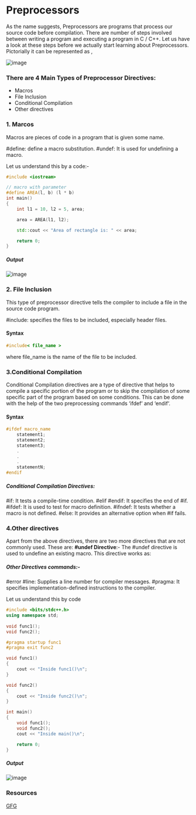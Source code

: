 # Preprocessors

As the name suggests, Preprocessors are programs that process our source code before compilation. 
There are number of steps involved between writing a program and executing a program in C / C++. Let us have a look at these steps before we actually start learning about Preprocessors.
Pictorially it can be represented as ,

![image](https://user-images.githubusercontent.com/104310254/195145461-5c04b6f0-5b4c-4cf0-b970-866a979da844.png)

### There are 4 Main Types of Preprocessor Directives: 
* Macros
* File Inclusion
* Conditional Compilation
* Other directives

### 1. Marcos
Macros are pieces of code in a program that is given some name.

#define: define a macro substitution.
#undef: It is used for undefining a macro.

Let us understand this by a code:-
``` c++
#include <iostream>

// macro with parameter
#define AREA(l, b) (l * b)
int main()
{
	int l1 = 10, l2 = 5, area;

	area = AREA(l1, l2);

	std::cout << "Area of rectangle is: " << area;

	return 0;
}
```

##### Output

![image](https://user-images.githubusercontent.com/104310254/195147566-1d7f4831-6f6e-4664-a1e9-0b3b9335b450.png)

### 2. File Inclusion
This type of preprocessor directive tells the compiler to include a file in the source code program.

#include: specifies the files to be included, especially header files.

#### Syntax
```C++
#include< file_name > 
```
where file_name is the name of the file to be included.


### 3.Conditional Compilation
Conditional Compilation directives are a type of directive that helps to compile a specific portion of the program or to skip the compilation of some specific part of the program based on some conditions. This can be done with the help of the two preprocessing commands ‘ifdef‘ and ‘endif‘. 
#### Syntax
``` c++
#ifdef macro_name
    statement1;
    statement2;
    statement3;
    .
    .
    .
    statementN;
#endif
```
##### Conditional Compilation Directives:

#if: It tests a compile-time condition.
#elif
#endif: It specifies the end of #if.
#ifdef: It is used to test for macro definition.
#ifndef: It tests whether a macro is not defined.
#else: It provides an alternative option when #if fails.

### 4.Other directives

Apart from the above directives, there are two more directives that are not commonly used. These are: 
**#undef Directive**:- The #undef directive is used to undefine an existing macro. This directive works as:




##### Other Directives commands:-
#error
#line: Supplies a line number for compiler messages.
#pragma: It specifies implementation-defined instructions to the compiler.

Let us understand this by code
``` c++
#include <bits/stdc++.h>
using namespace std;
	
void func1();
void func2();

#pragma startup func1
#pragma exit func2

void func1()
{
	cout << "Inside func1()\n";
}

void func2()
{
	cout << "Inside func2()\n";
}

int main()
{
	void func1();
	void func2();
	cout << "Inside main()\n";

	return 0;
}


```
##### Output
![image](https://user-images.githubusercontent.com/104310254/195151780-5d4f15c4-0ab1-4e63-a098-c90dc449b5ef.png) <br/>
### Resources
 [GFG](https://www.geeksforgeeks.org/cc-preprocessors/?ref=lbp) 










